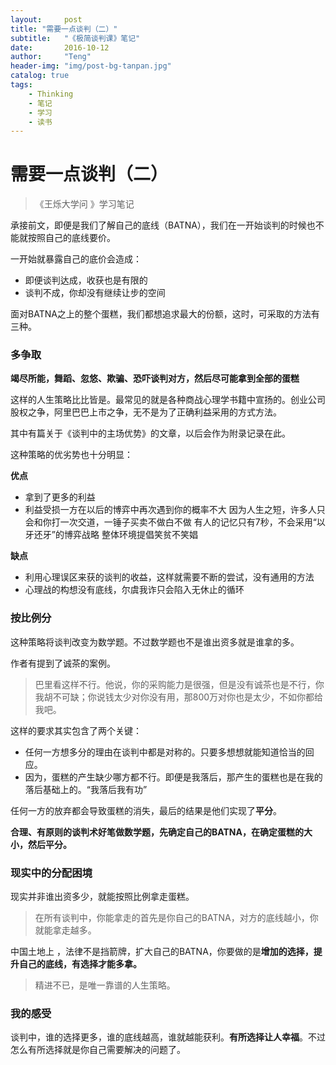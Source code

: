 ```yaml
---
layout:     post
title: "需要一点谈判（二）"
subtitle:   "《极简谈判课》笔记"
date:       2016-10-12
author:     "Teng"
header-img: "img/post-bg-tanpan.jpg"
catalog: true
tags:
    - Thinking
    - 笔记
    - 学习
    - 读书
---
```


# 需要一点谈判（二）

> 《王烁大学问 》学习笔记

承接前文，即便是我们了解自己的底线（BATNA），我们在一开始谈判的时候也不能就按照自己的底线要价。

一开始就暴露自己的底价会造成：

- 即便谈判达成，收获也是有限的
- 谈判不成，你却没有继续让步的空间

面对BATNA之上的整个蛋糕，我们都想追求最大的份额，这时，可采取的方法有三种。

### 多争取

**竭尽所能，舞蹈、忽悠、欺骗、恐吓谈判对方，然后尽可能拿到全部的蛋糕**

这样的人生策略比比皆是。最常见的就是各种商战心理学书籍中宣扬的。创业公司股权之争，阿里巴巴上市之争，无不是为了正确利益采用的方式方法。

其中有篇关于《谈判中的主场优势》的文章，以后会作为附录记录在此。

这种策略的优劣势也十分明显：

**优点**

- 拿到了更多的利益
- 利益受损一方在以后的博弈中再次遇到你的概率不大
	因为人生之短，许多人只会和你打一次交道，一锤子买卖不做白不做
	有人的记忆只有7秒，不会采用“以牙还牙”的博弈战略
	整体环境提倡笑贫不笑娼

**缺点**

- 利用心理误区来获的谈判的收益，这样就需要不断的尝试，没有通用的方法
- 心理战的构想没有底线，尔虞我诈只会陷入无休止的循环

### 按比例分

这种策略将谈判改变为数学题。不过数学题也不是谁出资多就是谁拿的多。

作者有提到了诚茶的案例。

> 巴里看这样不行。他说，你的采购能力是很强，但是没有诚茶也是不行，你我胡不可缺；你说钱太少对你没有用，那800万对你也是太少，不如你都给我吧。

这样的要求其实包含了两个关键：

- 任何一方想多分的理由在谈判中都是对称的。只要多想想就能知道恰当的回应。
- 因为，蛋糕的产生缺少哪方都不行。即便是我落后，那产生的蛋糕也是在我的落后基础上的。“我落后我有功”

任何一方的放弃都会导致蛋糕的消失，最后的结果是他们实现了**平分**。

**合理、有原则的谈判术好笔做数学题，先确定自己的BATNA，在确定蛋糕的大小，然后平分。**


### 现实中的分配困境

现实并非谁出资多少，就能按照比例拿走蛋糕。

> 在所有谈判中，你能拿走的首先是你自己的BATNA，对方的底线越小，你就能拿走越多。

中国土地上 ，法律不是挡箭牌，扩大自己的BATNA，你要做的是**增加的选择，提升自己的底线，有选择才能多拿。**

> 精进不已，是唯一靠谱的人生策略。

### 我的感受

谈判中，谁的选择更多，谁的底线越高，谁就越能获利。**有所选择让人幸福**。不过怎么有所选择就是你自己需要解决的问题了。








